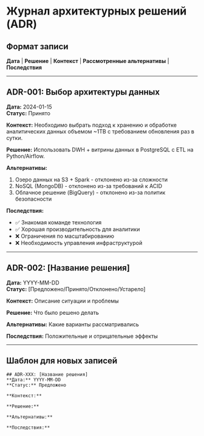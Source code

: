# Журнал архитектурных решений (ADR)

## Формат записи
**Дата** | **Решение** | **Контекст** | **Рассмотренные альтернативы** | **Последствия**

---

## ADR-001: Выбор архитектуры данных
**Дата:** 2024-01-15  
**Статус:** Принято  

**Контекст:** Необходимо выбрать подход к хранению и обработке аналитических данных объемом ~1TB с требованием обновления раз в сутки.

**Решение:** Использовать DWH + витрины данных в PostgreSQL с ETL на Python/Airflow.

**Альтернативы:**
1. Озеро данных на S3 + Spark - отклонено из-за сложности
2. NoSQL (MongoDB) - отклонено из-за требований к ACID
3. Облачное решение (BigQuery) - отклонено из-за политик безопасности

**Последствия:**
- ✅ Знакомая команде технология
- ✅ Хорошая производительность для аналитики  
- ❌ Ограничения по масштабированию
- ❌ Необходимость управления инфраструктурой

---

## ADR-002: [Название решения]
**Дата:** YYYY-MM-DD  
**Статус:** [Предложено/Принято/Отклонено/Устарело]

**Контекст:** Описание ситуации и проблемы

**Решение:** Что было решено делать

**Альтернативы:** Какие варианты рассматривались

**Последствия:** Положительные и отрицательные эффекты

---

## Шаблон для новых записей

```
## ADR-XXX: [Название решения]
**Дата:** YYYY-MM-DD  
**Статус:** Предложено

**Контекст:** 

**Решение:** 

**Альтернативы:**

**Последствия:**
```
